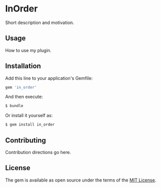 # InOrder
Short description and motivation.

## Usage
How to use my plugin.

## Installation
Add this line to your application's Gemfile:

```ruby
gem 'in_order'
```

And then execute:
```bash
$ bundle
```

Or install it yourself as:
```bash
$ gem install in_order
```

## Contributing
Contribution directions go here.

## License
The gem is available as open source under the terms of the [MIT License](https://opensource.org/licenses/MIT).
